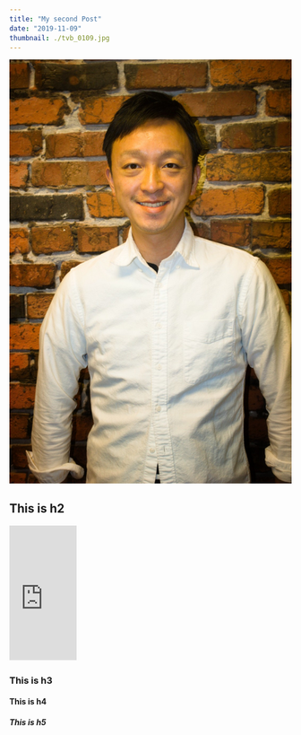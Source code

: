 ```yaml
---
title: "My second Post"
date: "2019-11-09"
thumbnail: ./tvb_0109.jpg
---
```


![img](./Shota_6097-01.jpeg)

## This is h2

<iframe style="width:120px;height:240px;" marginwidth="0" marginheight="0" scrolling="no" frameborder="0" src="https://rcm-fe.amazon-adsystem.com/e/cm?ref=qf_sp_asin_til&t=peanutkun-22&m=amazon&o=9&p=8&l=as1&IS2=1&detail=1&asins=4900790052&linkId=722ecbc57e1f9fa59fb886be8a6c7ff2&bc1=ffffff&lt1=_blank&fc1=333333&lc1=0066c0&bg1=ffffff&f=ifr">
</iframe>

### This is h3

#### This is h4

##### This is h5
